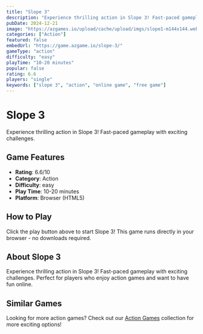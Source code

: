 ```yaml
---
title: "Slope 3"
description: "Experience thrilling action in Slope 3! Fast-paced gameplay with exciting challenges."
pubDate: 2024-12-21
image: "https://azgames.io/upload/cache/upload/imgs/slope1-m144x144.webp"
categories: ["Action"]
featured: false
embedUrl: "https://game.azgame.io/slope-3/"
gameType: "action"
difficulty: "easy"
playTime: "10-20 minutes"
popular: false
rating: 6.6
players: "single"
keywords: ["slope 3", "action", "online game", "free game"]
---
```


# Slope 3

Experience thrilling action in Slope 3! Fast-paced gameplay with exciting challenges.

## Game Features

- **Rating**: 6.6/10
- **Category**: Action
- **Difficulty**: easy
- **Play Time**: 10-20 minutes
- **Platform**: Browser (HTML5)

## How to Play

Click the play button above to start Slope 3! This game runs directly in your browser - no downloads required.

## About Slope 3

Experience thrilling action in Slope 3! Fast-paced gameplay with exciting challenges. Perfect for players who enjoy action games and want to have fun online.

## Similar Games

Looking for more action games? Check out our [Action Games](/categories/action) collection for more exciting options!
